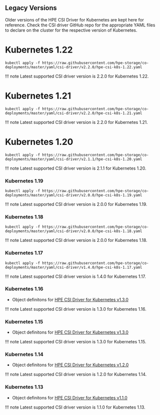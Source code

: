 ## Legacy Versions

Older versions of the HPE CSI Driver for Kubernetes are kept here for reference. Check the CSI driver GitHub repo for the appropriate YAML files to declare on the cluster for the respective version of Kubernetes.

# Kubernetes 1.22

```text
kubectl apply -f https://raw.githubusercontent.com/hpe-storage/co-deployments/master/yaml/csi-driver/v2.2.0/hpe-csi-k8s-1.22.yaml
```

!!! note
    Latest supported CSI driver version is 2.2.0 for Kubernetes 1.22.

# Kubernetes 1.21

```text
kubectl apply -f https://raw.githubusercontent.com/hpe-storage/co-deployments/master/yaml/csi-driver/v2.2.0/hpe-csi-k8s-1.21.yaml
```

!!! note
    Latest supported CSI driver version is 2.2.0 for Kubernetes 1.21.

# Kubernetes 1.20

```text
kubectl apply -f https://raw.githubusercontent.com/hpe-storage/co-deployments/master/yaml/csi-driver/v2.1.1/hpe-csi-k8s-1.20.yaml
```

!!! note
    Latest supported CSI driver version is 2.1.1 for Kubernetes 1.20.

### Kubernetes 1.19

```text
kubectl apply -f https://raw.githubusercontent.com/hpe-storage/co-deployments/master/yaml/csi-driver/v2.0.0/hpe-csi-k8s-1.19.yaml
```

!!! note
    Latest supported CSI driver version is 2.0.0 for Kubernetes 1.19.

### Kubernetes 1.18

```text
kubectl apply -f https://raw.githubusercontent.com/hpe-storage/co-deployments/master/yaml/csi-driver/v2.0.0/hpe-csi-k8s-1.18.yaml
```

!!! note
    Latest supported CSI driver version is 2.0.0 for Kubernetes 1.18.

### Kubernetes 1.17

```text
kubectl apply -f https://raw.githubusercontent.com/hpe-storage/co-deployments/master/yaml/csi-driver/v1.4.0/hpe-csi-k8s-1.17.yaml
```

!!! note
    Latest supported CSI driver version is 1.4.0 for Kubernetes 1.17.

### Kubernetes 1.16

* Object definitons for [HPE CSI Driver for Kubernetes v1.3.0](https://github.com/hpe-storage/co-deployments/tree/master/yaml/csi-driver/v1.3.0)

!!! note
    Latest supported CSI driver version is 1.3.0 for Kubernetes 1.16.

### Kubernetes 1.15

* Object definitons for [HPE CSI Driver for Kubernetes v1.3.0](https://github.com/hpe-storage/co-deployments/tree/master/yaml/csi-driver/v1.3.0)

!!! note
    Latest supported CSI driver version is 1.3.0 for Kubernetes 1.15.

### Kubernetes 1.14

* Object definitons for [HPE CSI Driver for Kubernetes v1.2.0](https://github.com/hpe-storage/co-deployments/tree/master/yaml/csi-driver/v1.2.0)

!!! note
    Latest supported CSI driver version is 1.2.0 for Kubernetes 1.14.

### Kubernetes 1.13

* Object definitons for [HPE CSI Driver for Kubernetes v1.1.0](https://github.com/hpe-storage/co-deployments/tree/master/yaml/csi-driver/v1.1.0)

!!! note
    Latest supported CSI driver version is 1.1.0 for Kubernetes 1.13.
